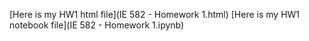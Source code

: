 [Here is my HW1 html file](IE 582 - Homework 1.html) 
[Here is my HW1 notebook file](IE 582 - Homework 1.ipynb) 

